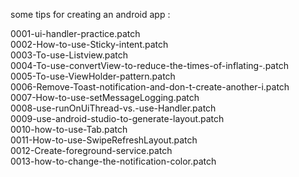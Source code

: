<p>some tips for creating an android app :</p>
<p>0001-ui-handler-practice.patch<br />0002-How-to-use-Sticky-intent.patch<br />0003-To-use-Listview.patch<br />0004-To-use-convertView-to-reduce-the-times-of-inflating-.patch<br />0005-To-use-ViewHolder-pattern.patch<br />0006-Remove-Toast-notification-and-don-t-create-another-i.patch<br />0007-How-to-use-setMessageLogging.patch<br />0008-use-runOnUiThread-vs.-use-Handler.patch<br />0009-use-android-studio-to-generate-layout.patch<br />0010-how-to-use-Tab.patch<br />0011-How-to-use-SwipeRefreshLayout.patch<br />0012-Create-foreground-service.patch<br />0013-how-to-change-the-notification-color.patch</p>
